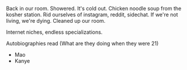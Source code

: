 Back in our room. Showered. It's cold out. Chicken noodle soup from the kosher station. Rid ourselves of instagram, reddit, sidechat. If we're not living, we're dying. Cleaned up our room.

Internet niches, endless specializations.

Autobiographies read (What are they doing when they were 21)
- Mao
- Kanye
